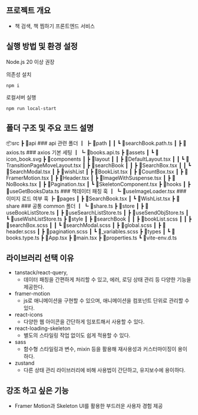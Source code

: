 ## 프로젝트 개요

- 책 검색, 책 찜하기 프론트엔드 서비스

## 실행 방법 및 환경 설정

Node.js 20 이상 권장

의존성 설치

```
npm i
```

로컬서버 실행

```
npm run local-start
```

## 폴더 구조 및 주요 코드 설명

📦src
┣ 📂api ### api 관련 폴더
┃ ┣ 📂path
┃ ┃ ┗ 📜searchBook.path.ts
┃ ┣ 📜axios.ts ### axios 기본 세팅
┃ ┗ 📜books.api.ts
┣ 📂assets
┃ ┗ 📜icon_book.svg
┣ 📂components
┃ ┣ 📂layout
┃ ┃ ┣ 📜DefaultLayout.tsx
┃ ┃ ┗ 📜TransitionPageMoveLayout.tsx
┃ ┣ 📂searchBook
┃ ┃ ┣ 📜SearchBox.tsx
┃ ┃ ┗ 📜SearchModal.tsx
┃ ┣ 📂wishList
┃ ┣ 📜BookList.tsx
┃ ┣ 📜CountBox.tsx
┃ ┣ 📜FramerMotion.tsx
┃ ┣ 📜Header.tsx
┃ ┣ 📜ImageWithSuspense.tsx
┃ ┣ 📜NoBooks.tsx
┃ ┣ 📜Pagination.tsx
┃ ┗ 📜SkeletonComponent.tsx
┣ 📂hooks
┃ ┣ 📜useGetBooksData.ts ### 책데이터 패칭 훅
┃ ┗ 📜useImageLoader.tsx ### 이미지 로드 여부 훅
┣ 📂pages
┃ ┣ 📜SearchBook.tsx
┃ ┗ 📜WishList.tsx
┣ 📂share ### 공통 common 폴더
┃ ┗ 📜share.ts
┣ 📂store
┃ ┣ 📜useBookListStore.ts
┃ ┣ 📜useSearchListStore.ts
┃ ┣ 📜useSendObjStore.ts
┃ ┗ 📜useWishListStore.ts
┣ 📂style
┃ ┣ 📂searchBook
┃ ┃ ┣ 📜bookList.scss
┃ ┃ ┣ 📜searchBox.scss
┃ ┃ ┗ 📜searchModal.scss
┃ ┣ 📜global.scss
┃ ┣ 📜header.scss
┃ ┣ 📜pagination.scss
┃ ┗ 📜_variables.scss
┣ 📂types
┃ ┗ 📜books.type.ts
┣ 📜App.tsx
┣ 📜main.tsx
┣ 📜properties.ts
┗ 📜vite-env.d.ts

## 라이브러리 선택 이유

- tanstack/react-query,
  - 데이터 패칭을 간편하게 처리할 수 있고, 에러, 로딩 상태 관리 등 다양한 기능을 제공한다.
- framer-motion
  - js로 애니메이션을 구현할 수 있으며, 애니메이션을 컴포넌트 단위로 관리할 수 있다.
- react-icons
  - 다양한 웹 아이콘을 간단하게 임포트해서 사용할 수 있다.
- react-loading-skeleton
  - 별도의 스타일링 작업 없이도 쉽게 적용할 수 있다.
- sass
  - 함수형 스타일링과 변수, mixin 등을 활용해 재사용성과 커스터마이징이 용이하다.
- zustand
  - 다른 상태 관리 라이브러리에 비해 사용법이 간단하고, 유지보수에 용이하다.

## 강조 하고 싶은 기능

- Framer Motion과 Skeleton UI를 활용한 부드러운 사용자 경험 제공

